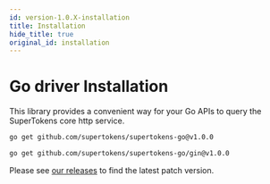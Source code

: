 ```yaml
---
id: version-1.0.X-installation
title: Installation
hide_title: true
original_id: installation
---
```


# Go driver Installation

This library provides a convenient way for your Go APIs to query the SuperTokens core http service.

<!--DOCUSAURUS_CODE_TABS-->
<!--Mux or net/http-->
```bash
go get github.com/supertokens/supertokens-go@v1.0.0
```
<!--Gin-->
```bash
go get github.com/supertokens/supertokens-go/gin@v1.0.0
```
<!--END_DOCUSAURUS_CODE_TABS-->

Please see [our releases](https://github.com/supertokens/supertokens-go/releases) to find the latest patch version.